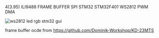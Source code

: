 4(3.95) ILI9488 FRAME BUFFER SPI STM32 STM32F401 WS2812 PWM DMA

![ws2812 led rgb stm32 gui](https://github.com/user-attachments/assets/b5d9f7de-a544-43c9-b351-416bac0c5346)

frame buffer ocde from https://github.com/Dominik-Workshop/KD-23MTS
